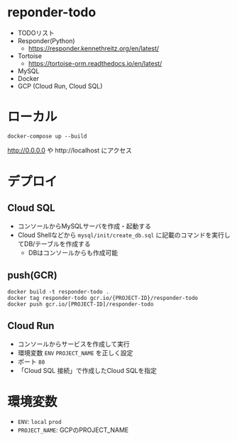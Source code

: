 
# reponder-todo

 - TODOリスト
 - Responder(Python)
   - https://responder.kennethreitz.org/en/latest/
 - Tortoise
   - https://tortoise-orm.readthedocs.io/en/latest/
 - MySQL
 - Docker
 - GCP (Cloud Run, Cloud SQL)

# ローカル

```
docker-compose up --build
```

http://0.0.0.0 や http://localhost にアクセス

# デプロイ

## Cloud SQL
 - コンソールからMySQLサーバを作成・起動する
 - Cloud Shellなどから `mysql/init/create_db.sql` に記載のコマンドを実行してDB/テーブルを作成する
   - DBはコンソールからも作成可能

## push(GCR)
```
docker build -t responder-todo .
docker tag responder-todo gcr.io/{PROJECT-ID}/responder-todo
docker push gcr.io/[PROJECT-ID]/responder-todo
```

## Cloud Run
 - コンソールからサービスを作成して実行
 - 環境変数 `ENV` `PROJECT_NAME` を正しく設定
 - ポート `80`
 - 「Cloud SQL 接続」で作成したCloud SQLを指定

# 環境変数

 - `ENV`: `local` `prod`
 - `PROJECT_NAME`: GCPのPROJECT_NAME
